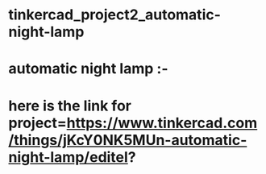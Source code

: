 # tinkercad_project2_automatic-night-lamp
#  automatic night lamp :-
# here is the link for project=https://www.tinkercad.com/things/jKcY0NK5MUn-automatic-night-lamp/editel?
